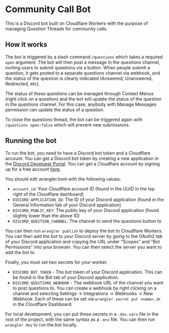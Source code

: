 # Community Call Bot

This is a Discord bot built on Cloudflare Workers with the purpose of managing Question Threads for community calls.

## How it works

The bot is triggered by a slash command `/questions` which takes a required `open` argument. The bot will then post a message in the questions channel, inviting users to submit questions via a button. When people submit a question, it gets posted to a separate questions channel via webhook, and the status of the question is clearly indicated (Answered, Unanswered, Redirected, etc).

The status of these questions can be managed through Context Menus (right click on a question) and the bot will update the status of the question in the questions channel. For this case, anybody with Manage Messages permission can update the status of a question.

To close the questions thread, the bot can be triggered again with `/questions open:false` which will prevent new submissions.

## Running the bot

To run the bot, you need to have a Discord bot token and a Cloudflare account. You can get a Discord bot token by creating a new application in the [Discord Developer Portal](https://discord.com/developers/applications). You can get a Cloudflare account by signing up for a free account [here](https://dash.cloudflare.com/sign-up).

You should edit wrangler.toml with the following values:

- `account_id`: Your Cloudflare account ID (found in the UUID in the top right of the Cloudflare dashboard)
- `DISCORD_APPLICATION_ID`: The ID of your Discord application (found in the General Information tab of your Discord application)
- `DISCORD_PUBLIC_KEY`: The public key of your Discord application (found slightly lower than the above ID)
- `DISCORD_QUESTION_CHANNEL`: The channel to send the questions button to

You can then run `wrangler publish` to deploy the bot to Cloudflare Workers. You can then add the bot to your Discord server by going to the OAuth2 tab of your Discord application and copying the URL under "Scopes" and "Bot Permissions" into your browser. You can then select the server you want to add the bot to.

Finally, you must set two secrets for your worker.

- `DISCORD_BOT_TOKEN` - The bot token of your Discord application. This can be found in the Bot tab of your Discord application.
- `DISCORD_QUESTIONS_WEBHOOK` - The webhook URL of the channel you want to post questions to. You can create a webhook by right clicking on a channel and selecting Settings -> Integrations -> Webhooks -> New Webhook.
  Each of these can be set via `wrangler secret put <name>`, or in the Cloudflare Dashboard.

For local development, you can put these secrets in a `.dev.vars` file in the root of the project, with the same syntax as a `.env` file. You can then run `wrangler dev` to run the bot locally.
